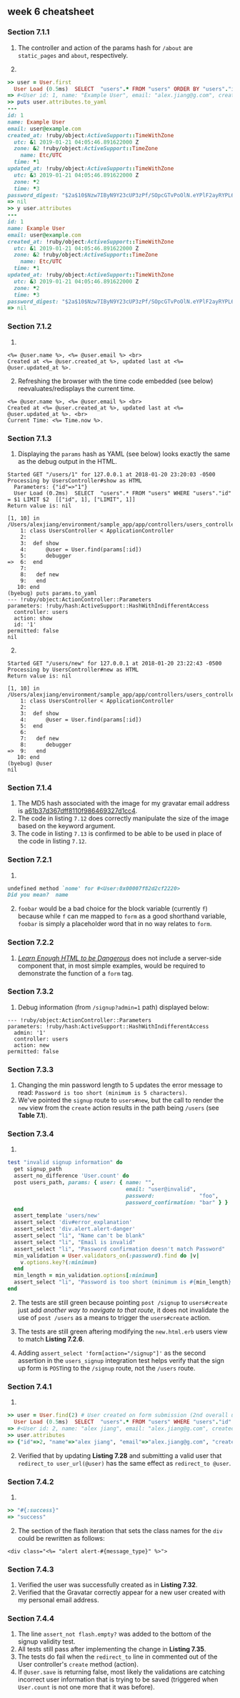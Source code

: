 ## week 6 cheatsheet

### Section 7.1.1

1. The controller and action of the params hash for `/about` are `static_pages` and `about`, respectively.

2.

```ruby
>> user = User.first 
  User Load (0.5ms)  SELECT  "users".* FROM "users" ORDER BY "users"."id" ASC LIMIT $1  [["LIMIT", 1]]
=> #<User id: 1, name: "Example User", email: "alex.jiang@g.com", created_at: "2018-01-21 04:05:46", updated_at: "2018-01-21 04:05:46", password_digest: "$2a$10$Nzw7IByN9Y23cUP3zPf/SOpcGTvPoOlN.eYPlF2ayRY...">
>> puts user.attributes.to_yaml
---
id: 1
name: Example User
email: user@example.com
created_at: !ruby/object:ActiveSupport::TimeWithZone
  utc: &1 2019-01-21 04:05:46.891622000 Z
  zone: &2 !ruby/object:ActiveSupport::TimeZone
    name: Etc/UTC
  time: *1
updated_at: !ruby/object:ActiveSupport::TimeWithZone
  utc: &3 2019-01-21 04:05:46.891622000 Z
  zone: *2
  time: *3
password_digest: "$2a$10$Nzw7IByN9Y23cUP3zPf/SOpcGTvPoOlN.eYPlF2ayRYPL6tgpfnje"
=> nil
>> y user.attributes
---
id: 1
name: Example User
email: user@example.com
created_at: !ruby/object:ActiveSupport::TimeWithZone
  utc: &1 2019-01-21 04:05:46.891622000 Z
  zone: &2 !ruby/object:ActiveSupport::TimeZone
    name: Etc/UTC
  time: *1
updated_at: !ruby/object:ActiveSupport::TimeWithZone
  utc: &3 2019-01-21 04:05:46.891622000 Z
  zone: *2
  time: *3
password_digest: "$2a$10$Nzw7IByN9Y23cUP3zPf/SOpcGTvPoOlN.eYPlF2ayRYPL6tgpfnje"
=> nil
```

### Section 7.1.2
1.

```erb
<%= @user.name %>, <%= @user.email %> <br>
Created at <%= @user.created_at %>, updated last at <%= @user.updated_at %>.
```

2. Refreshing the browser with the time code embedded (see below) reevaluates/redisplays the current time.

```erb
<%= @user.name %>, <%= @user.email %> <br>
Created at <%= @user.created_at %>, updated last at <%= @user.updated_at %>. <br>
Current Time: <%= Time.now %>.
```

### Section 7.1.3

1. Displaying the `params` hash as YAML (see below) looks exactly the same as the debug output in the HTML.


```
Started GET "/users/1" for 127.0.0.1 at 2018-01-20 23:20:03 -0500
Processing by UsersController#show as HTML
  Parameters: {"id"=>"1"}
  User Load (0.2ms)  SELECT  "users".* FROM "users" WHERE "users"."id" = $1 LIMIT $2  [["id", 1], ["LIMIT", 1]]
Return value is: nil

[1, 10] in /Users/alexjiang/environment/sample_app/app/controllers/users_controller.rb
    1: class UsersController < ApplicationController
    2: 
    3: 	def show
    4: 		@user = User.find(params[:id])
    5: 		debugger
=>  6: 	end
    7: 
    8:   def new
    9:   end
   10: end
(byebug) puts params.to_yaml
--- !ruby/object:ActionController::Parameters
parameters: !ruby/hash:ActiveSupport::HashWithIndifferentAccess
  controller: users
  action: show
  id: '1'
permitted: false
nil
```

2.

```
Started GET "/users/new" for 127.0.0.1 at 2018-01-20 23:22:43 -0500
Processing by UsersController#new as HTML
Return value is: nil

[1, 10] in /Users/alexjiang/environment/sample_app/app/controllers/users_controller.rb
    1: class UsersController < ApplicationController
    2: 
    3: 	def show
    4: 		@user = User.find(params[:id])
    5: 	end
    6: 
    7:   def new
    8:   	debugger
=>  9:   end
   10: end
(byebug) @user
nil
```

### Section 7.1.4
1. The MD5 hash associated with the image for my gravatar email address is [a61b37d367dff8110f986469327d1cc4](https://secure.gravatar.com/avatar/a61b37d367dff8110f986469327d1cc4).
2. The code in listing `7.12` does correctly manipulate the size of the image based on the keyword argument.
3. The code in listing `7.13` is confirmed to be able to be used in place of the code in listing `7.12`.

### Section 7.2.1
1.

```ruby
undefined method `nome' for #<User:0x00007f82d2cf2220>
Did you mean?  name
```

2. `foobar` would be a bad choice for the block variable (currently `f`) because while `f` can me mapped to `form` as a good shorthand variable, `foobar` is simply a placeholder word that in no way relates to `form`.

### Section 7.2.2
1. [*Learn Enough HTML to be Dangerous*](http://learnenough.com/html-tutorial) does not include a server-side component that, in most simple examples, would be required to demonstrate the function of a `form` tag.

### Section 7.3.2
1. Debug information (from `/signup?admin=1` path) displayed below:

```
--- !ruby/object:ActionController::Parameters
parameters: !ruby/hash:ActiveSupport::HashWithIndifferentAccess
  admin: '1'
  controller: users
  action: new
permitted: false
```

### Section 7.3.3
1. Changing the min password length to 5 updates the error message to read: `Password is too short (minimum is 5 characters)`.
2. We've pointed the `signup` route to `users#new`, but the call to render the `new` view from the `create` action results in the path being `/users` (see **Table 7.1**).

### Section 7.3.4
1.

```ruby
test "invalid signup information" do
  get signup_path
  assert_no_difference 'User.count' do
  post users_path, params: { user: { name: "",
                                     email: "user@invalid",
                                     password:              "foo",
                                     password_confirmation: "bar" } }
  end
  assert_template 'users/new'
  assert_select 'div#error_explanation'
  assert_select 'div.alert.alert-danger'
  assert_select "li", "Name can't be blank"
  assert_select "li", "Email is invalid"
  assert_select "li", "Password confirmation doesn't match Password"
  min_validation = User.validators_on(:password).find do |v|
    v.options.key?(:minimum)
  end
  min_length = min_validation.options[:minimum]
  assert_select "li", "Password is too short (minimum is #{min_length} characters)"
end
```

2. The tests are still green because pointing `post /signup` to `users#create` just add *another way to navigate to that route*, it does not invalidate the use of `post /users` as a means to trigger the `users#create` action.

3. The tests are still green aftering modifying the `new.html.erb` users view to match **Listing 7.2.6**.

4. Adding `assert_select 'form[action="/signup"]'` as the second assertion in the `users_signup` integration test helps verify that the sign up form is `POST`ing to the `/signup` route, not the `/users` route.

### Section 7.4.1
1.

```ruby
>> user = User.find(2) # User created on form submission (2nd overall user)
  User Load (0.5ms)  SELECT  "users".* FROM "users" WHERE "users"."id" = $1 LIMIT $2  [["id", 2], ["LIMIT", 1]]
=> #<User id: 2, name: "alex jiang", email: "alex.jiang@g.com", created_at: "2019-01-21 21:06:43", updated_at: "2019-01-21 21:06:43", password_digest: "$2a$10$7jQSCRZ4z8h0eBRnqWYk5.8r4ZFzUKuYvFylU/gxCVt...">
>> user.attributes                                                         
=> {"id"=>2, "name"=>"alex jiang", "email"=>"alex.jiang@g.com", "created_at"=>Sun, 21 Jan 2018 21:06:43 UTC +00:00, "updated_at"=>Sun, 21 Jan 2018 21:06:43 UTC +00:00, "password_digest"=>"$2a$10$7jQSCRZ4z8h0eBRnqWYk5.8r4ZFzUKuYvFylU/gxCVt0ypb6DRime"}
```

2. Verified that by updating **Listing 7.28** and submitting a valid user that `redirect_to user_url(@user)` has the same effect as `redirect_to @user`.

### Section 7.4.2
1.

```ruby
>> "#{:success}"
=> "success"
```

2. The section of the flash iteration that sets the class names for the `div` could be rewritten as follows:

```erb
<div class="<%= "alert alert-#{message_type}" %>">
```

### Section 7.4.3
1. Verified the user was successfully created as in **Listing 7.32**.
2. Verified that the Gravatar correctly appear for a new user created with my personal email address.

### Section 7.4.4
1. The line `assert_not flash.empty?` was added to the bottom of the signup validity test.
2. All tests still pass after implementing the change in **Listing 7.35**.
3. The tests do fail when the `redirect_to` line in commented out of the User controller's `create` method (action).
4. If `@user.save` is returning false, most likely the validations are catching incorrect user information that is trying to be saved (triggered when `User.count` is not one more that it was before).


